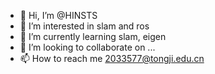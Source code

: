 - 👋 Hi, I’m @HINSTS
- 👀 I’m interested in slam and ros
- 🌱 I’m currently learning slam, eigen
- 💞️ I’m looking to collaborate on ...
- 📫 How to reach me 2033577@tongji.edu.cn

<!---
HINSTS/HINSTS is a ✨ special ✨ repository because its `README.md` (this file) appears on your GitHub profile.
You can click the Preview link to take a look at your changes.
--->
